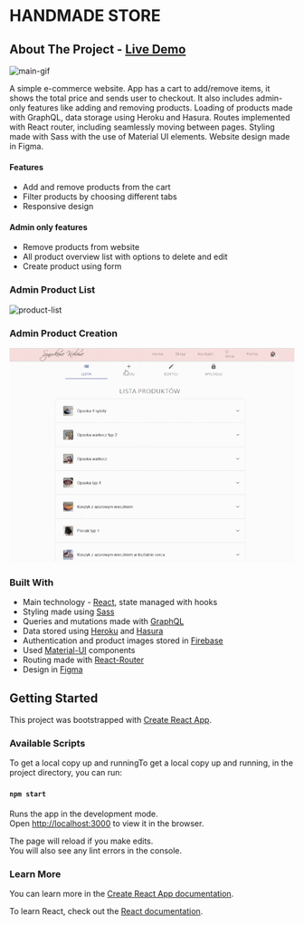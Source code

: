 # HANDMADE STORE

## About The Project - [Live Demo](https://brozinsky.github.io/handmade-store/)

![main-gif](doc/main.gif)

A simple e-commerce website. 
App has a cart to add/remove items, it shows the total price and sends user to checkout.
It also includes admin-only features like adding and removing products.
Loading of products made with GraphQL, data storage using Heroku and Hasura. 
Routes implemented with React router, including seamlessly moving between pages. 
Styling made with Sass with the use of Material UI elements. Website design made in Figma.


#### Features

* Add and remove products from the cart
* Filter products by choosing different tabs 
* Responsive design

#### Admin only features

* Remove products from website
* All product overview list with options to delete and edit
* Create product using form

### Admin Product List
![product-list](doc/product-list.gif)

### Admin Product Creation
![product-create](doc/product-create.gif)

### Built With

* Main technology - [React](https://reactjs.org/), state managed with hooks
* Styling made using [Sass](https://sass-lang.com/)
* Queries and mutations made with [GraphQL](https://graphql.org/)  
* Data stored using [Heroku](https://www.heroku.com/) and [Hasura](https://hasura.io/) 
* Authentication and product images stored in [Firebase](https://firebase.google.com/)
* Used [Material-UI](https://material-ui.com/) components
* Routing made with [React-Router](https://github.com/ReactTraining/react-router)
* Design in [Figma](https://www.figma.com/)

## Getting Started

This project was bootstrapped with [Create React App](https://github.com/facebook/create-react-app).

### Available Scripts

To get a local copy up and runningTo get a local copy up and running, in the project directory, you can run:

#### `npm start`

Runs the app in the development mode.<br>
Open [http://localhost:3000](http://localhost:3000) to view it in the browser.

The page will reload if you make edits.<br>
You will also see any lint errors in the console.

### Learn More

You can learn more in the [Create React App documentation](https://facebook.github.io/create-react-app/docs/getting-started).

To learn React, check out the [React documentation](https://reactjs.org/).
